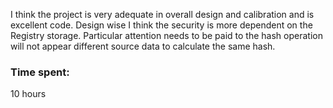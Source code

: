 I think the project is very adequate in overall design and calibration and is excellent code. Design wise I think the security is more dependent on the Registry storage. Particular attention needs to be paid to the hash operation will not appear different source data to calculate the same hash.

### Time spent:
10 hours
